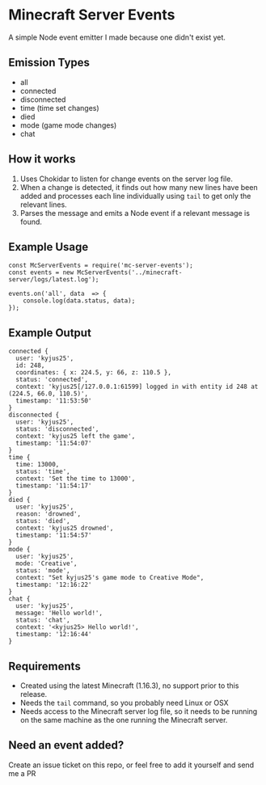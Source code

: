 # Minecraft Server Events
A simple Node event emitter I made because one didn't exist yet.

## Emission Types
- all
- connected
- disconnected
- time (time set changes)
- died
- mode (game mode changes)
- chat

## How it works
 1. Uses Chokidar to listen for change events on the server log file.
 2. When a change is detected, it finds out how many new lines have been added and processes each line individually using `tail` to get only the relevant lines.
 3. Parses the message and emits a Node event if a relevant message is found.

## Example Usage
	const McServerEvents = require('mc-server-events');
	const events = new McServerEvents('../minecraft-server/logs/latest.log');

	events.on('all', data  => {
		console.log(data.status, data);
	});

## Example Output
	connected {
	  user: 'kyjus25',
	  id: 248,
	  coordinates: { x: 224.5, y: 66, z: 110.5 },
	  status: 'connected',
	  context: 'kyjus25[/127.0.0.1:61599] logged in with entity id 248 at (224.5, 66.0, 110.5)',
	  timestamp: '11:53:50'
	}
	disconnected {
	  user: 'kyjus25',
	  status: 'disconnected',
	  context: 'kyjus25 left the game',
	  timestamp: '11:54:07'
	}
	time {
	  time: 13000,
	  status: 'time',
	  context: 'Set the time to 13000',
	  timestamp: '11:54:17'
	}
	died {
	  user: 'kyjus25',
	  reason: 'drowned',
	  status: 'died',
	  context: 'kyjus25 drowned',
	  timestamp: '11:54:57'
	}
	mode {
	  user: 'kyjus25',
	  mode: 'Creative',
	  status: 'mode',
	  context: "Set kyjus25's game mode to Creative Mode",
	  timestamp: '12:16:22'
	}
	chat {
	  user: 'kyjus25',
	  message: 'Hello world!',
	  status: 'chat',
	  context: '<kyjus25> Hello world!',
	  timestamp: '12:16:44'
	}

## Requirements
- Created using the latest Minecraft (1.16.3), no support prior to this release.
- Needs the `tail` command, so you probably need Linux or OSX
- Needs access to the Minecraft server log file, so it needs to be running on the same machine as the one running the Minecraft server.

## Need an event added?
Create an issue ticket on this repo, or feel free to add it yourself and send me a PR
